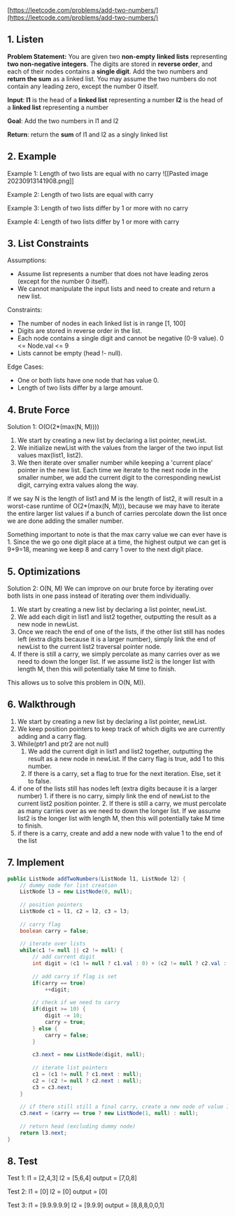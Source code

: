 [https://leetcode.com/problems/add-two-numbers/](https://leetcode.com/problems/add-two-numbers/)
## 1. Listen

**Problem Statement:**
You are given two **non-empty** **linked lists** representing **two non-negative integers**.
The digits are stored in **reverse order**, and each of their nodes contains a **single digit**.
Add the two numbers and **return the sum** as a linked list.
You may assume the two numbers do not contain any leading zero, except the number 0 itself.

**Input**:
**l1** is the head of a **linked list** representing a number
**l2** is the head of a **linked list** representing a number

**Goal**:
Add the two numbers in l1 and l2

**Return**:
return the **sum** of l1 and l2 as a singly linked list
## 2. Example

Example 1: Length of two lists are equal with no carry
![[Pasted image 20230913141908.png]]

Example 2: Length of two lists are equal with carry

Example 3: Length of two lists differ by 1 or more with no carry

Example 4: Length of two lists differ by 1 or more with carry
## 3. List Constraints

Assumptions:
- Assume list represents a number that does not have leading zeros (except for the number 0 itself).
- We cannot manipulate the input lists and need to create and return a new list.

Constraints:
- The number of nodes in each linked list is in range [1, 100]
- Digits are stored in reverse order in the list.
- Each node contains a single digit and cannot be negative (0-9 value). 0 <= Node.val <= 9
- Lists cannot be empty (head !- null).

Edge Cases:
- One or both lists have one node that has value 0.
- Length of two lists differ by a large amount.
## 4. Brute Force

Solution 1: O(O(2*(max(N, M)))) 
1. We start by creating a new list by declaring a list pointer, newList.
2. We initialize newList with the values from the larger of the two input list values max(list1, list2). 
3. We then iterate over smaller number while keeping a 'current place' pointer in the new list. Each time we iterate to the next node in the smaller number, we add the current digit to the corresponding newList digit, carrying extra values along the way.

If we say N is the length of list1 and M is the length of list2, it will result in a worst-case runtime of 
O(2*(max(N, M))), because we may have to iterate the entire larger list values if a bunch of carries percolate down the list once we are done adding the smaller number.

Something important to note is that the max carry value we can ever have is 1. Since the we go one digit place at a time, the highest output we can get is 9+9=18, meaning we keep 8 and carry 1 over to the next digit place. 
## 5. Optimizations

Solution 2: O(N, M)
We can improve on our brute force by iterating over both lists in one pass instead of iterating over them individually.
1. We start by creating a new list by declaring a list pointer, newList.
2. We add each digit in list1 and list2 together, outputting the result as a new node in newList.
3. Once we reach the end of one of the lists, if the other list still has nodes left (extra digits because it is a larger number), simply link the end of newList to the current list2 traversal pointer node.
4. If there is still a carry, we simply percolate as many carries over as we need to down the longer list. If we assume list2 is the longer list with length M, then this will potentially take M time to finish.

This allows us to solve this problem in O(N, M)).
## 6. Walkthrough

1. We start by creating a new list by declaring a list pointer, newList.
2. We keep position pointers to keep track of which digits we are currently adding and a carry flag.
3. While(ptr1 and ptr2 are not null)
	1. We add the current digit in list1 and list2 together, outputting the result as a new node in newList. If the carry flag is true, add 1 to this number.
	2. If there is a carry, set a flag to true for the next iteration. Else, set it to false.
4. if one of the lists still has nodes left (extra digits because it is a larger number)
		1. if there is no carry, simply link the end of newList to the current list2 position pointer.
		2. If there is still a carry, we must percolate as many carries over as we need to down the longer list. If we assume list2 is the longer list with length M, then this will potentially take M time to finish.
5. if there is a carry, create and add a new node with value 1 to the end of the list
## 7. Implement
```Java
public ListNode addTwoNumbers(ListNode l1, ListNode l2) {
	// dummy node for list creation
	ListNode l3 = new ListNode(0, null);
	
	// position pointers
	ListNode c1 = l1, c2 = l2, c3 = l3;
	
	// carry flag
	boolean carry = false;
	
	// iterate over lists
	while(c1 != null || c2 != null) {
		// add current digit
		int digit = (c1 != null ? c1.val : 0) + (c2 != null ? c2.val : 0); 
		
		// add carry if flag is set
		if(carry == true)
			++digit;
		
		// check if we need to carry
		if(digit >= 10) { 
			digit -= 10;
			carry = true;
		} else {
			carry = false;
		}
		
		c3.next = new ListNode(digit, null);
		
		// iterate list pointers
		c1 = (c1 != null ? c1.next : null);
		c2 = (c2 != null ? c2.next : null);
		c3 = c3.next;
	}
	
	// if there still still a final carry, create a new node of value 1
	c3.next = (carry == true ? new ListNode(1, null) : null);
	
	// return head (excluding dummy node)
	return l3.next;
}
```
## 8. Test

Test 1:
l1 = [2,4,3]
l2 = [5,6,4]
output = [7,0,8]

Test 2:
l1 = [0]
l2 = [0]
output = [0]

Test 3:
l1 = [9.9.9.9.9]
l2 = [9.9.9]
output = [8,8,8,0,0,1] 